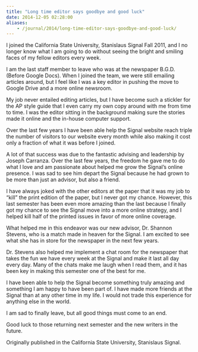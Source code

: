 ```yaml
---
title: "Long time editor says goodbye and good luck"
date: 2014-12-05 02:28:00
aliases:
    - /journal/2014/long-time-editor-says-goodbye-and-good-luck/
---
```


I joined the California State University, Stanislaus Signal Fall 2011, and I no longer know what I am going to do without seeing the bright and smiling faces of my fellow editors every week.

I am the last staff member to leave who was at the newspaper B.G.D. (Before Google Docs). When I joined the team, we were still emailing articles around, but I feel like I was a key editor in pushing the move to Google Drive and a more online newsroom.

My job never entailed editing articles, but I have become such a stickler for the AP style guide that I even carry my own copy around with me from time to time. I was the editor sitting in the background making sure the stories made it online and the in-house computer support.

Over the last few years I have been able help the Signal website reach triple the number of visitors to our website every month while also making it cost only a fraction of what it was before I joined.

A lot of that success was due to the fantastic advising and leadership by Joseph Carranza. Over the last few years, the freedom he gave me to do what I love and am passionate about helped me grow the Signal’s online presence. I was sad to see him depart the Signal because he had grown to be more than just an advisor, but also a friend.

I have always joked with the other editors at the paper that it was my job to “kill” the print edition of the paper, but I never got my chance. However, this last semester has been even more amazing than the last because I finally got my chance to see the Signal move into a more online strategy, and I helped kill half of the printed issues in favor of more online coverage.

What helped me in this endeavor was our new advisor, Dr. Shannon Stevens, who is a match made in heaven for the Signal. I am excited to see what she has in store for the newspaper in the next few years.

Dr. Stevens also helped me implement a chat room for the newspaper that takes the fun we have every week at the Signal and make it last all day every day. Many of the chats make me laugh when I read them, and it has been key in making this semester one of the best for me.

I have been able to help the Signal become something truly amazing and something I am happy to have been part of. I have made more friends at the Signal than at any other time in my life. I would not trade this experience for anything else in the world.

I am sad to finally leave, but all good things must come to an end.

Good luck to those returning next semester and the new writers in the future.

Originally published in the California State University, Stanislaus Signal.
